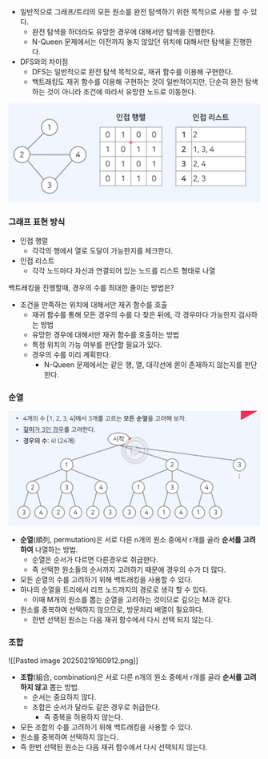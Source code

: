 - 일반적으로 그래프/트리의 모든 원소를 완전 탐색하기 위한 목적으로 사용 할 수 있다.
	- 완전 탐색을 하더라도 유망한 경우에 대해서만 탐색을 진행한다.
	- N-Queen 문제에서는 이전까지 놓지 않았던 위치에 대해서만 탐색을 진행한다.
- DFS와의 차이점
	- DFS는 일반적으로 완전 탐색 목적으로, 재귀 함수를 이용해 구현한다.
	- 백트래킹도 재귀 함수를 이용해 구현하는 것이 일반적이지만, 단순히 완전 탐색하는 것이 아니라 조건에 따라서 유망한 노드로 이동한다.

![Pasted image 20241226182335.png](../img/Pasted%20image%2020241226182335.png)
### 그래프 표현 방식

- 인접 행렬
	- 각각의 행에서 열로 도달이 가능한지를 체크한다.
- 인접 리스트
	- 각각 노드마다 자신과 연결되어 있는 노드를 리스트 형태로 나열

백트래킹을 진행할때, 경우의 수를 최대한 줄이는 방법은?
- 조건을 만족하는 위치에 대해서만 재귀 함수를 호출
	- 재귀 함수를 통해 모든 경우의 수를 다 찾은 뒤에, 각 경우마다 가능한지 검사하는 방법
	- 유망한 경우에 대해서만 재귀 함수를 호출하는 방법
	- 특정 위치의 가능 여부를 판단할 필요가 있다.
	- 경우의 수를 미리 계획한다.
		- N-Queen 문제에서는 같은 행, 열, 대각선에 퀸이 존재하지 않는지를 판단한다.

### 순열

![Pasted image 20250214162652.png](../img/Pasted%20image%2020250214162652.png)

- **순열**(順列, permutation)은 서로 다른 n개의 원소 중에서 r개를 골라 **순서를 고려하여** 나열하는 방법.
	- 순열은 순서가 다르면 다른경우로 취급한다.
	- 즉 선택한 원소들의 순서까지 고려하기 때문에 경우의 수가 더 많다.
- 모든 순열의 수를 고려하기 위해 백트래킹을 사용할 수 있다.
- 하나의 순열을 트리에서 리프 노드까지의 경로로 생각 할 수 있다.
	- 이때 M개의 원소를 뽑는 순열을 고려하는 것이므로 깊으는 M과 같다.
- 원소를 중복하여 선택하지 않으므로, 방문처리 배열이 필요하다.
	- 한번 선택된 원소는 다음 재귀 함수에서 다시 선택 되지 않는다.

### 조합

![[Pasted image 20250219160912.png]]

- **조합**(組合, combination)은 서로 다른 n개의 원소 중에서 r개를 골라 **순서를 고려하지 않고** 뽑는 방법.
	- 순서는 중요하지 않다.
	- 조합은 순서가 달라도 같은 경우로 취급한다.
		- 즉 중복을 허용하지 않는다.
- 모든 조합의 수를 고려하기 위해 백트래킹을 사용할 수 있다.
- 원소를 중복하여 선택하지 않는다.
- 즉 한번 선택된 원소는 다음 재귀 함수에서 다시 선택되지 않는다.
